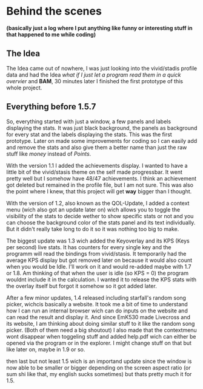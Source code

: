 # Behind the scenes
**(basically just a log where I put anything like funny or interesting stuff in that happened to me while coding)**

## The Idea

The Idea came out of nowhere, I was just looking into the vivid/stadis
profile data and had the Idea *what if I just let a program read them in a
quick overvier* and **BAM**, 30 minutes later I finished the first prototype of
this whole project.


## Everything before 1.5.7

So, everything started with just a window, a few panels and labels
displaying the stats. It was just black background, the panels as background
for every stat and the labels displaying the stats. This was the
first prototype. Later on made some improvements for coding so I can easily
add and remove the stats and also give them a better name than just the raw
stuff like *money* instead of *Points*.

With the version 1.1 I added the achievements display. I wanted to
have a little bit of the vivid/stasis theme on the self made progressbar.
It went pretty well but I somehow have 48/47 achievements. I think an achievement
got deleted but remained in the profile file, but I am not sure.
This was also the point where I knew, that this project will get **way**
bigger than I thought.

With the version of 1.2, also known as the QOL-Update, I added a context menu
(wich also got an update later on) wich allows you to toggle the visibility
of the stats to decide wether to show specific stats or not and you can
choose the background color of the stats panel and its text individually.
But it didn't really take long to do it so it was nothing too big to make.

The biggest update was 1.3 wich added the Keyoverlay and its KPS (Keys per
second) live stats. It has counters for every single key and the programm will
read the bindings from vivid/stasis. It temporarily had the average KPS display
but got removed later on because it would also count when you would be Idle.
I'll work on it and would re-added maybe with 1.7 or 1.8. Am thinking of
that when the user is idle (so KPS = 0) the program wouldnt include it in the
calculation. I wanted it to release the KPS stats with the overlay itself but
forgot it somehow so it got added later.

After a few minor updates, 1.4 released including starfall's random song picker,
wichcis basically a website. It took me a bit of time to understand how I can
run an internal browser wich can do inputs on the website and can read the
result and display it. And since EmK530 made Livecross and its website, I am
thinking about doing similar stuff to it like the random song picker. (Both
of them need a big shoutout) I also made that the contextmenu wont disappear
when toggeling stuff and added help.pdf wich can either be opened via the
program or in the explorer. I might change stuff on that but like later on,
maybe in 1.9 or so.

then last but not least 1.5 wich is an importand update since the window is now
able to be smaller or bigger depending on the screen aspect ratio (or sum shi
like that, my english sucks sometimes) but thats pretty much it for 1.5.
